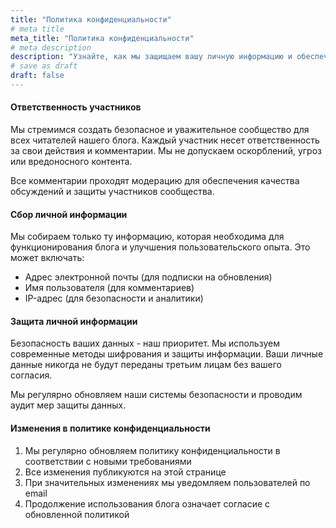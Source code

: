 ```yaml
---
title: "Политика конфиденциальности"
# meta title
meta_title: "Политика конфиденциальности"
# meta description
description: "Узнайте, как мы защищаем вашу личную информацию и обеспечиваем конфиденциальность"
# save as draft
draft: false
---
```


#### Ответственность участников

Мы стремимся создать безопасное и уважительное сообщество для всех читателей нашего блога. Каждый участник несет ответственность за свои действия и комментарии. Мы не допускаем оскорблений, угроз или вредоносного контента.

Все комментарии проходят модерацию для обеспечения качества обсуждений и защиты участников сообщества.

#### Сбор личной информации

Мы собираем только ту информацию, которая необходима для функционирования блога и улучшения пользовательского опыта. Это может включать:

- Адрес электронной почты (для подписки на обновления)
- Имя пользователя (для комментариев)
- IP-адрес (для безопасности и аналитики)

#### Защита личной информации

Безопасность ваших данных - наш приоритет. Мы используем современные методы шифрования и защиты информации. Ваши личные данные никогда не будут переданы третьим лицам без вашего согласия.

Мы регулярно обновляем наши системы безопасности и проводим аудит мер защиты данных.

#### Изменения в политике конфиденциальности

1. Мы регулярно обновляем политику конфиденциальности в соответствии с новыми требованиями
2. Все изменения публикуются на этой странице
3. При значительных изменениях мы уведомляем пользователей по email
4. Продолжение использования блога означает согласие с обновленной политикой
